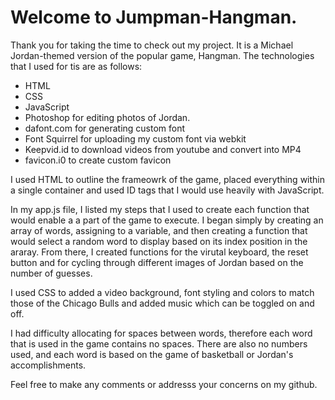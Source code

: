 # Welcome to Jumpman-Hangman. 

Thank you for taking the time to check out my project. It is a Michael Jordan-themed version of the popular game, Hangman. The technologies that I used for tis are as follows: 

* HTML
* CSS 
* JavaScript
* Photoshop for editing photos of Jordan. 
* dafont.com for generating custom font
* Font Squirrel for uploading my custom font via webkit
* Keepvid.id to download videos from youtube and convert into MP4
* favicon.i0 to create custom favicon

I used HTML to outline the frameowrk of the game, placed everything within a single container and used ID tags that I would use heavily with JavaScript. 

In my app.js file, I listed my steps that I used to create each function that would enable a a part of the game to execute. I began simply by creating an array of words, assigning to a variable, and then creating a function that would select a random word to display based on its index position in the araray. From there, I created functions for the virutal keyboard, the reset button and for cycling through different images of Jordan based on the number of guesses. 

I used CSS to added a video background, font styling and colors to match those of the Chicago Bulls and added music which can be toggled on and off. 

I had difficulty allocating for spaces between words, therefore each word that is used in the game contains no spaces. There are also no numbers used, and each word is based on the game of basketball or Jordan's accomplishments. 

Feel free to make any comments or addresss your concerns on my github. 